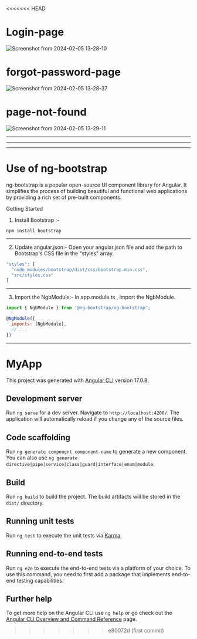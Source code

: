 
<<<<<<< HEAD
# Login-page

![Screenshot from 2024-02-05 13-28-10](https://github.com/Tannu-Kamat/Login-page/assets/110116827/c6bdeb7b-b5dd-454d-9cdd-f6d635c68479)

# forgot-password-page

![Screenshot from 2024-02-05 13-28-37](https://github.com/Tannu-Kamat/Login-page/assets/110116827/0ba8f02e-b2d3-4d2a-9ee9-4ab092040f42)

# page-not-found

![Screenshot from 2024-02-05 13-29-11](https://github.com/Tannu-Kamat/Login-page/assets/110116827/20b09ddc-fa90-40a3-84d9-924e8fdd378e)


---



___
___

# Use of ng-bootstrap

ng-bootstrap is a popular open-source UI component library for Angular. It simplifies the process of building beautiful and functional web applications by providing a rich set of pre-built components.

Getting Started

1. Install Bootstrap :-
```
npm install bootstrap
```
---
2. Update angular.json:-
Open your angular.json file and add the path to Bootstrap's CSS file in the "styles" array.

``` js
"styles": [
  "node_modules/bootstrap/dist/css/bootstrap.min.css",
  "src/styles.css"
]
```
---
3. Import the NgbModule:-
In app.module.ts , import the NgbModule.


``` js
import { NgbModule } from '@ng-bootstrap/ng-bootstrap';

@NgModule({
  imports: [NgbModule],
  // ...
})

```

-------


# MyApp

This project was generated with [Angular CLI](https://github.com/angular/angular-cli) version 17.0.8.

## Development server

Run `ng serve` for a dev server. Navigate to `http://localhost:4200/`. The application will automatically reload if you change any of the source files.

## Code scaffolding

Run `ng generate component component-name` to generate a new component. You can also use `ng generate directive|pipe|service|class|guard|interface|enum|module`.

## Build

Run `ng build` to build the project. The build artifacts will be stored in the `dist/` directory.

## Running unit tests

Run `ng test` to execute the unit tests via [Karma](https://karma-runner.github.io).

## Running end-to-end tests

Run `ng e2e` to execute the end-to-end tests via a platform of your choice. To use this command, you need to first add a package that implements end-to-end testing capabilities.

## Further help

To get more help on the Angular CLI use `ng help` or go check out the [Angular CLI Overview and Command Reference](https://angular.io/cli) page.
>>>>>>> e80072d (first commit)
